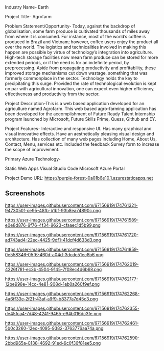 Industry Name- Earth

Project Title- Agrofarm

Problem Statement/Opportunity- Today, against the backdrop of globalisation, some farm produce is cultivated thousands of miles away from where it is consumed. For instance, most of the world’s coffee is produced in Brazil and Vietnam; however, coffee users enjoy the product all over the world. The logistics and technicalities involved in making this happen are possible by virtue of technology’s integration into agriculture. High-tech storage facilities now mean farm produce can be stored for more extended periods, or if the need is for an indefinite period, by preprocessing. Aside from propagating productivity and profitability, these improved storage mechanisms cut down wastage, something that was formerly commonplace in the sector. Technology holds the key to precipitating this surge. Provided the rate of technological evolution is kept on par with agricultural innovation, one can expect even higher efficiency, effectiveness and productivity from the sector.

Project Description-This is a web based application developed for an agriculture named Agrofarm. This web based agro-farming application has been developed for the accomplishment of Future Ready Talent Internship program launched by Microsoft, Future Skills Prime, Quess, Github and EY.

Project Features- Interactive and responsive UI. Has many graphical and visual innovative effects. Have an aesthetically pleasing visual design and architecture. Has collection of many web pages including Home, About Us, Contact, Menu, services etc. Included the feedback Survey form to increase the scope of improvement.

Primary Azure Technology-

Static Web Apps Visual Studio Code Microsoft Azure Portal

Project Demo URL: https://purple-forest-0a01b6e10.1.azurestaticapps.net

## Screenshots
https://user-images.githubusercontent.com/67156919/174761321-9473050f-ce95-48fb-b1bf-93b8ea74890c.png

https://user-images.githubusercontent.com/67156919/174761589-e0e8d876-9f76-4f34-9623-cfaaec1d5b99.png

https://user-images.githubusercontent.com/67156919/174761720-ad743ad4-22ec-4425-9df1-41dcf4d633d3.png

https://user-images.githubusercontent.com/67156919/174761859-0e558346-05f6-460d-a04d-3dcdc51ec8b6.png

https://user-images.githubusercontent.com/67156919/174762019-4226f781-ec3b-4504-9145-7f08ec4d6b68.png

https://user-images.githubusercontent.com/67156919/174762177-12be998e-14cc-4e81-908d-1eb0a260f9ef.png

https://user-images.githubusercontent.com/67156919/174762268-4a6ff33e-2f21-43af-a9f9-b8377a7d45c3.png

https://user-images.githubusercontent.com/67156919/174762355-de45fca4-7d48-4241-9465-e94b016dc3fe.png

https://user-images.githubusercontent.com/67156919/174762461-5b0c3260-12ec-4095-9382-3763776aa74a.png

https://user-images.githubusercontent.com/67156919/174762590-2bbd965a-0138-4692-91ed-9c0f36f81ee5.png
